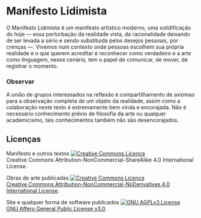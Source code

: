 # Manifesto Lidimista

O Manifesto Lidimista é um manifesto artístico moderno, uma solidificação do hoje — essa perturbação da realidade vista, da racionalidade deixando de ser levada a sério e sendo substituida pelos desejos pessoais, por crenças —. Vivemos num contexto onde pessoas escolhem sua própria realidade e o que querem acreditar e reconhecer como verdadeiro e a arte como linguagem, nesse cenário, tem o papel de comunicar, de mover, de registrar o momento.

### Observar

A união de grupos interessados na reflexão e compartilhamento de axiomas para a observação completa de um objeto da realidade, assim como a colaboração neste texto é extremamente bem vinda e encorajada. Não é necessário conhecimento prévio de filosofia da arte ou qualquer academicismo, tais conhecimentos também não são desencorajados. 

## Licenças

Manifesto e outros textos
<a rel="license" href="http://creativecommons.org/licenses/by-nc-sa/4.0/"><img alt="Creative Commons Licence" style="border-width:0" src="https://i.creativecommons.org/l/by-nc-sa/4.0/88x31.png" /></a><br />Creative Commons Attribution-NonCommercial-ShareAlike 4.0 International License</a>.

Obras de arte publicadas
<a rel="license" href="http://creativecommons.org/licenses/by-nc-nd/4.0/"><img alt="Creative Commons Licence" style="border-width:0" src="https://i.creativecommons.org/l/by-nc-nd/4.0/88x31.png" /></a><br /><a rel="license" href="http://creativecommons.org/licenses/by-nc-nd/4.0/">Creative Commons Attribution-NonCommercial-NoDerivatives 4.0 International License</a>.

Site e qualquer forma de software publicados
<a rel="license" href="http://creativecommons.org/licenses/by-nc-nd/4.0/"><img alt="GNU AGPLv3 License" style="border-width:0" src="https://www.gnu.org/graphics/agplv3-155x51.png" /></a><br /><a rel="license" href="https://www.gnu.org/licenses/agpl-3.0.html">GNU Affero General Public License v3.0</a>.
